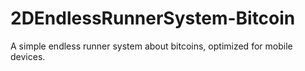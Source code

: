 # 2DEndlessRunnerSystem-Bitcoin
A simple endless runner system about bitcoins, optimized for mobile devices.
